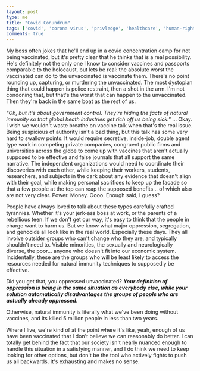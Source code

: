 ```yaml
---
layout: post
type: me
title: "Covid Conundrum"
tags: ['covid', 'corona virus', 'privledge', 'healthcare', 'human-rights', 'thoughts', 'me']
comments: true
---
```

My boss often jokes that he'll end up in a covid concentration camp for not being vaccinated, but it's pretty clear that he thinks that is a real possibility.  He's definitely not the only one I know to consider vaccines and passports comparable to the holocaust, but lets be real: the absolute worst the vaccinated can do to the unvaccinated is vaccinate them.  There's no point rounding up, capturing, or murdering the unvaccinated.  The most dystopian thing that could happen is police restraint, then a shot in the arm.  I'm not condoning that, but that's the worst that can happen to the unvaccinated.  Then they're back in the same boat as the rest of us.

*"Oh, but it's about government control.  They're hiding the facts of natural immunity so that global heath industries get rich off us being sick."* ... Okay.  I wish we wouldn't waste breathe on vaccine talk when that's the real issue.  Being suspicious of authority isn't a bad thing, but this talk has some very hard to swallow points.  It would require secretive, inside-job, double agent type work in competing private companies, congruent public firms and universities across the globe to come up with vaccines that aren't actually supposed to be effective and false journals that all support the same narrative.  The independent organizations would need to coordinate their discoveries with each other, while keeping their workers, students, researchers, and subjects in the dark about any evidence that doesn't align with their goal, while making personal sacrifices to keep up the facade so that a few people at the top can reap the supposed benefits... of which also are not very clear.  Power.  Money.  Oooo.  Enough said, I guess?

People have always loved to talk about these types carefully crafted tyrannies.  Whether it's your jerk-ass boss at work, or the parents of a rebellious teen.  If we don't get our way, it's easy to think that the people in charge want to harm us.  But we know what major oppression, segregation, and genocide all look like in the real world.  Especially these days.  They all involve outsider groups who can't change who they are, and typically shouldn't need to.  Visible minorities, the sexually and neurologically diverse, the poor... anyone who doesn't fit into our economic system.  Incidentally, these are the groups who will be least likely to access the resources needed for natural immunity techniques to supposedly be effective.  

Did you get that, you oppressed unvaccinated?  ***Your definition of oppression is being in the same situation as everybody else, while your solution automatically disadvantages the groups of people who are actually already oppressed.***

Otherwise, natural immunity is literally what we've been doing without vaccines, and its killed 5 million people in less than two years.

Where I live, we're kind of at the point where it's like, yeah, enough of us have been vaccinated that I don't believe we can reasonably do better. I can totally get behind the fact that our society isn't nearly nuanced enough to handle this situation in a satisfying manner, and I do think we need to keep looking for other options, but don't be the tool who actively fights to push us all backwards.  It's exhausting and makes no sense.
